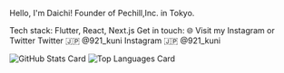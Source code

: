 Hello, I'm Daichi!
Founder of Pechill,Inc. in Tokyo.

Tech stack:
Flutter, React, Next.js
Get in touch:
🌐 Visit my Instagram or Twitter
Twitter 🇯🇵 @921_kuni
Instagram 🇯🇵 @921_kuni

![GitHub Stats Card](https://github-readme-stats.vercel.app/api?username=daichi-kunii)
![Top Languages Card](https://github-readme-stats.vercel.app/api/top-langs/?username=daichi-kunii)


